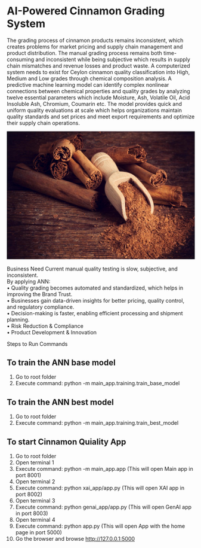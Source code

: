 # AI-Powered Cinnamon Grading System

The grading process of cinnamon products remains inconsistent, which creates problems for market pricing and supply chain management and product distribution. The manual grading process remains both time-consuming and inconsistent while being subjective which results in supply chain mismatches and revenue losses and product waste. A computerized system needs to exist for Ceylon cinnamon quality classification into High, Medium and Low grades through chemical composition analysis. A predictive machine learning model can identify complex nonlinear connections between chemical properties and quality grades by analyzing twelve essential parameters which include Moisture, Ash, Volatile Oil, Acid Insoluble Ash, Chromium, Coumarin etc. The model provides quick and uniform quality evaluations at scale which helps organizations maintain quality standards and set prices and meet export requirements and optimize their supply chain operations.

<img src="https://github.com/mdpw/msc-ai-cw/blob/main/frontend/static/images/ceylon-cinnamon.jpg" style="max-width: 100%; height: auto;">

Business Need
Current manual quality testing is slow, subjective, and inconsistent.<br/> By applying ANN: <br/>
  •	Quality grading becomes automated and standardized, which helps in improving the Brand Trust.<br/> 
  •	Businesses gain data-driven insights for better pricing, quality control, and regulatory compliance.<br/>
  •	Decision-making is faster, enabling efficient processing and shipment planning.<br/>
  •	Risk Reduction & Compliance<br/>
  •	Product Development & Innovation<br/>

Steps to Run Commands

## To train the ANN base model 
1. Go to root folder
2. Execute command: python -m main_app.training.train_base_model  

## To train the ANN best model 
1. Go to root folder
2. Execute command: python -m main_app.training.train_best_model 

## To start Cinnamon Quiality App
1. Go to root folder
2. Open terminal 1
3. Execute command: python -m main_app.app (This will open Main app in port 8001)
4. Open terminal 2
5. Execute command: python xai_app/app.py (This will open XAI app in port 8002)
6. Open terminal 3
7. Execute command: python genai_app/app.py (This will open GenAI app in port 8003)
8. Open terminal 4
9. Execute command: python app.py (This will open App with the home page in port 5000)
10. Go the browser and browse http://127.0.0.1:5000
